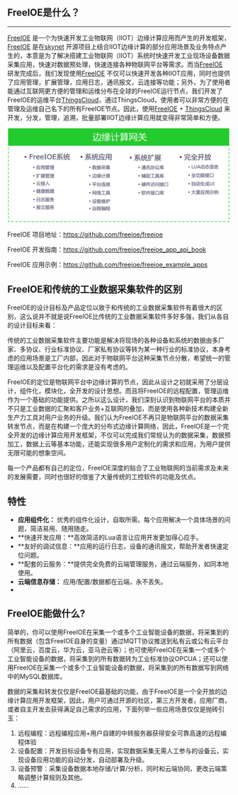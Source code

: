 ## FreeIOE是什么？

---

[FreeIOE](https://github.com/freeioe/freeioe)  是一个为快速开发工业物联网（IIOT）边缘计算应用而产生的开发框架，[FreeIOE](https://github.com/freeioe/freeioe)  是在[skynet](https://github.com/cloudwu/skynet) 开源项目上结合IIOT边缘计算的部分应用场景及业务特点产生的，本意是为了解决搭建工业物联网（IIOT）系统时快速开发工业现场设备数据采集应用，快速对数据预处理，快速连接各种物联网平台等需求。而当[FreeIOE](https://github.com/freeioe/freeioe) 研发完成后，我们发现使用[FreeIOE](https://github.com/freeioe/freeioe) 不仅可以快速开发各种IIOT应用，同时也提供了应用管理，扩展管理，应用日志，通讯报文，云连接等功能；另外，为了使用者能通过互联网更方便的管理和运维分布在全球的FreeIOE运行节点，我们开发了FreeIOE的运维平台[ThingsCloud](http://cloud.thingsroot.com)，通过ThingsCloud，使用者可以非常方便的在管理及运维自己名下的所有FreeIOE节点。因此，使用[FreeIOE](https://github.com/freeioe/freeioe) + [ThingsCloud](http://cloud.thingsroot.com) 来开发，分发，管理，追溯，批量部署IIOT边缘计算应用就变得非常简单和方便。

![freeioe](freeioe.png)

FreeIOE 项目地址：https://github.com/freeioe/freeioe

FreeIOE 开发指南：https://github.com/freeioe/freeioe_app_api_book

FreeIOE 应用示例：https://github.com/freeioe/freeioe_example_apps



## FreeIOE和传统的工业数据采集软件的区别



FreeIOE的设计目标及产品定位以致于和传统的工业数据采集软件有着很大的区别，这么说并不就是说FreeIOE比传统的工业数据采集软件多好多强，我们从各自的设计目标来看：

传统的工业数据采集软件主要功能是解决将现场的各种设备和系统的数据由多厂家、多协议、行业标准协议、厂家私有协议等转为某一种行业的标准协议，本身考虑的应用场景是工厂内部，因此对于物联网平台这种采集节点分散，希望统一的管理运维以及配置平台化的需求是没有考虑的。

FreeIOE的定位是物联网平台中边缘计算的节点，因此从设计之初就采用了分层设计，组件化，模块化，全开发的设计思想。而且将FreeIOE的远程配置，管理运维作为一个基础的功能提供。之所以这么设计，我们深刻认识到物联网平台的本质并不只是工业数据的汇聚和客户业务+互联网的叠加，而是使用各种新技术构建全新生产力工具对用户业务的升级。我们认为FreeIOE不再只是物联网平台的数据采集转发节点，而是在构建一个庞大的分布式边缘计算网络，因此，FreeIOE是一个完全开发的边缘计算应用开发框架，不仅可以完成我们常规认为的数据采集，数据预加工，数据上云等基本功能，还能实现很多用户定制化的需求和应用，为用户提供无限可能的想象空间。

每一个产品都有自己的定位，FreeIOE深度的贴合了工业物联网的当前需求及未来的发展需要，同时也很好的借鉴了大量传统的工控软件的功能及优点。



## 特性

- **应用组件化：** 优秀的组件化设计，自取所需。每个应用解决一个具体场景的问题，简洁易用、随用随走。
- **快速开发应用：**高效简洁的Lua语言让应用开发更加得心应手。
- **友好的调试信息：**应用的运行日志，设备的通讯报文，帮助开发者快速定位问题。
- **配套的云服务：**提供完全免费的云端管理服务，通过云端服务，如同本地使用。
- **云端信息存储：** 应用/配置/数据都在云端，永不丢失。
- 

## FreeIOE能做什么?

简单的，你可以使用FreeIOE在采集一个或多个工业智能设备的数据，将采集到的所有数据（包含FreeIOE自身的变量）通过MQTT协议推送到私有云或公有云平台（阿里云，百度云，华为云，亚马逊云等）；也可使用FreeIOE在采集一个或多个工业智能设备的数据，将采集到的所有数据转为工业标准协议OPCUA；还可以使用FreeIOE在采集一个或多个工业智能设备的数据，将采集到的所有数据写到网络中的MySQL数据库。

数据的采集和转发仅仅是FreeIOE最基础的功能，由于FreeIOE是一个全开放的边缘计算应用开发框架，因此，用户可通过开源的社区，第三方开发者，应用厂商，或者自主开发去获得满足自己需求的应用，下面列举一些应用场景仅仅是抛砖引玉：

1. 远程编程：远程编程应用+用户自建的中转服务器获得安全可靠高速的远程编程体验
2. 设备配置：开发目标设备专有应用，实现数据采集无需人工参与的设备云，实现设备应用功能的自动分发，自动部署及升级。
3. 设备预警：采集设备数据本地存储/计算/分析，同时和云端协同，更改云端策略调整计算规则及其他。
4. ……

